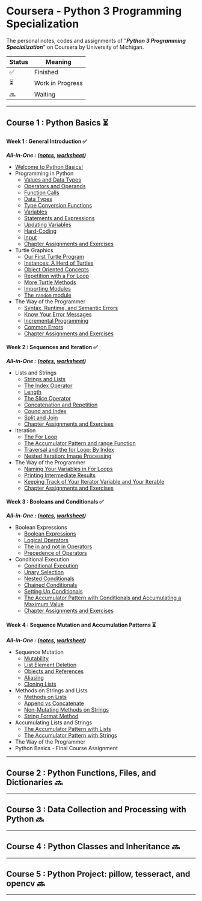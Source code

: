 # Coursera - Python 3 Programming Specialization
The personal notes, codes and assignments of "***Python 3 Programming Specialization***" on Coursera by University of Michigan.

| Status | Meaning |
|--|--|
| ✅ | Finished |
| ⏳| Work in Progress |
| 🔜 | Waiting |


----

## Course 1 : Python Basics ⏳
#### Week 1 : General Introduction ✅
***All-in-One : ([notes](https://github.com/hevalhazalkurt/Learn_Code_Study_Notes/blob/master/Coursera/Python3_Programming_Specialization/1_Python_Basics/Week1_Introduction_to_the_Specialization.md), [worksheet](https://github.com/hevalhazalkurt/Learn_Code_Study_Notes/blob/master/Coursera/Python3_Programming_Specialization/1_Python_Basics/Week1_Introduction_to_the_Specialization.py))***

* [Welcome to Python Basics!](https://github.com/hevalhazalkurt/Learn_Code_Study_Notes/blob/master/Coursera/Python3_Programming_Specialization/1_Python_Basics/1.1_Welcome_to_Python_Basics.md)
* Programming in Python
	- [Values and Data Types](https://github.com/hevalhazalkurt/Learn_Code_Study_Notes/blob/master/Coursera/Python3_Programming_Specialization/1_Python_Basics/1.2_Values_and_Data_Types.md)
	- [Operators and Operands](https://github.com/hevalhazalkurt/Learn_Code_Study_Notes/blob/master/Coursera/Python3_Programming_Specialization/1_Python_Basics/1.3_Operators_and_Operands.md)
	- [Function Calls](https://github.com/hevalhazalkurt/Learn_Code_Study_Notes/blob/master/Coursera/Python3_Programming_Specialization/1_Python_Basics/1.4_Function_Calls.md)
	- [Data Types](https://github.com/hevalhazalkurt/Learn_Code_Study_Notes/blob/master/Coursera/Python3_Programming_Specialization/1_Python_Basics/1.5_Data_Types.md)
	- [Type Conversion Functions](https://github.com/hevalhazalkurt/Learn_Code_Study_Notes/blob/master/Coursera/Python3_Programming_Specialization/1_Python_Basics/1.6_Type_Conversion_Functions.md)
	- [Variables](https://github.com/hevalhazalkurt/Learn_Code_Study_Notes/blob/master/Coursera/Python3_Programming_Specialization/1_Python_Basics/1.7_Variables.md)
	- [Statements and Expressions](https://github.com/hevalhazalkurt/Learn_Code_Study_Notes/blob/master/Coursera/Python3_Programming_Specialization/1_Python_Basics/1.8_Statements_and_Expressions.md)
	- [Updating Variables](https://github.com/hevalhazalkurt/Learn_Code_Study_Notes/blob/master/Coursera/Python3_Programming_Specialization/1_Python_Basics/1.9_Updating_Variables.md)
	- [Hard-Coding](https://github.com/hevalhazalkurt/Learn_Code_Study_Notes/blob/master/Coursera/Python3_Programming_Specialization/1_Python_Basics/1.10_Hard_Coding.md)
	- [Input](https://github.com/hevalhazalkurt/Learn_Code_Study_Notes/blob/master/Coursera/Python3_Programming_Specialization/1_Python_Basics/1.11_Input.md)
	- [Chapter Assignments and Exercises](https://github.com/hevalhazalkurt/Learn_Code_Study_Notes/blob/master/Coursera/Python3_Programming_Specialization/1_Python_Basics/1.12_Chapter_Assessment.md)
* Turtle Graphics
	- [Our First Turtle Program](https://github.com/hevalhazalkurt/Learn_Code_Study_Notes/blob/master/Coursera/Python3_Programming_Specialization/1_Python_Basics/1.13_Our_First_Turtle_Program.md)
	- [Instances: A Herd of Turtles](https://github.com/hevalhazalkurt/Learn_Code_Study_Notes/blob/master/Coursera/Python3_Programming_Specialization/1_Python_Basics/1.14_Instances_A_Herd_of_Turtles.md)
	- [Object Oriented Concepts](https://github.com/hevalhazalkurt/Learn_Code_Study_Notes/blob/master/Coursera/Python3_Programming_Specialization/1_Python_Basics/1.15_Object_Oriented_Concepts.md)
	- [Repetition with a For Loop](https://github.com/hevalhazalkurt/Learn_Code_Study_Notes/blob/master/Coursera/Python3_Programming_Specialization/1_Python_Basics/1.16_Repetition_with_a_For_Loop.md)
	- [More Turtle Methods](https://github.com/hevalhazalkurt/Learn_Code_Study_Notes/blob/master/Coursera/Python3_Programming_Specialization/1_Python_Basics/1.17_More_Turtle_Methods.md)
	- [Importing Modules](https://github.com/hevalhazalkurt/Learn_Code_Study_Notes/blob/master/Coursera/Python3_Programming_Specialization/1_Python_Basics/1.18_Importing_Modules.md)
	- [The `random` module](https://github.com/hevalhazalkurt/Learn_Code_Study_Notes/blob/master/Coursera/Python3_Programming_Specialization/1_Python_Basics/1.19_The_random_module.md)
* The Way of the Programmer
	- [Syntax, Runtime, and Semantic Errors](https://github.com/hevalhazalkurt/Learn_Code_Study_Notes/blob/master/Coursera/Python3_Programming_Specialization/1_Python_Basics/1.20_Syntax_Runtime_and_Semantic_Errors.md)
	- [Know Your Error Messages](https://github.com/hevalhazalkurt/Learn_Code_Study_Notes/blob/master/Coursera/Python3_Programming_Specialization/1_Python_Basics/1.21_Know_Your_Error_Messages.md)
	- [Incremental Programming](https://github.com/hevalhazalkurt/Learn_Code_Study_Notes/blob/master/Coursera/Python3_Programming_Specialization/1_Python_Basics/1.22_Incremental_Programming.md)
	- [Common Errors](https://github.com/hevalhazalkurt/Learn_Code_Study_Notes/blob/master/Coursera/Python3_Programming_Specialization/1_Python_Basics/1.23_Common_Errors.md)
	- [Chapter Assignments and Exercises](https://github.com/hevalhazalkurt/Learn_Code_Study_Notes/blob/master/Coursera/Python3_Programming_Specialization/1_Python_Basics/1.24_Chapter_Assessment.md)

#### Week 2 : Sequences and Iteration ✅
***All-in-One : ([notes](https://github.com/hevalhazalkurt/Learn_Code_Study_Notes/blob/master/Coursera/Python3_Programming_Specialization/1_Python_Basics/Week2_Sequences_and_Iteration.md), [worksheet](https://github.com/hevalhazalkurt/Learn_Code_Study_Notes/blob/master/Coursera/Python3_Programming_Specialization/1_Python_Basics/Week2_Sequences_and_Iteration.py))***

* Lists and Strings
	- [Strings and Lists](https://github.com/hevalhazalkurt/Learn_Code_Study_Notes/blob/master/Coursera/Python3_Programming_Specialization/1_Python_Basics/2.1_Strings_and_Lists.md)
	- [The Index Operator](https://github.com/hevalhazalkurt/Learn_Code_Study_Notes/blob/master/Coursera/Python3_Programming_Specialization/1_Python_Basics/2.2_The_Index_Operator.md)
	- [Length](https://github.com/hevalhazalkurt/Learn_Code_Study_Notes/blob/master/Coursera/Python3_Programming_Specialization/1_Python_Basics/2.3_%20Length.md)
	- [The Slice Operator](https://github.com/hevalhazalkurt/Learn_Code_Study_Notes/blob/master/Coursera/Python3_Programming_Specialization/1_Python_Basics/2.4_The_Slice_Operator.md)
	- [Concatenation and Repetition](https://github.com/hevalhazalkurt/Learn_Code_Study_Notes/blob/master/Coursera/Python3_Programming_Specialization/1_Python_Basics/2.5_Concatenation_and_Repetition.md)
	- [Cound and Index](https://github.com/hevalhazalkurt/Learn_Code_Study_Notes/blob/master/Coursera/Python3_Programming_Specialization/1_Python_Basics/2.6_Count_and_Index.md)
	- [Split and Join](https://github.com/hevalhazalkurt/Learn_Code_Study_Notes/blob/master/Coursera/Python3_Programming_Specialization/1_Python_Basics/2.7_Split_and_Join.md)
	- [Chapter Assignments and Exercises](https://github.com/hevalhazalkurt/Learn_Code_Study_Notes/blob/master/Coursera/Python3_Programming_Specialization/1_Python_Basics/2.8_Chapter_Assessment.md)
* Iteration
	- [The For Loop](https://github.com/hevalhazalkurt/Learn_Code_Study_Notes/blob/master/Coursera/Python3_Programming_Specialization/1_Python_Basics/2.9_The_For_Loop.md)
	- [The Accumulator Pattern and range Function](https://github.com/hevalhazalkurt/Learn_Code_Study_Notes/blob/master/Coursera/Python3_Programming_Specialization/1_Python_Basics/2.10_The_Accumulator_Pattern_and_range_Function.md)
	- [Traversal and the for Loop: By Index](https://github.com/hevalhazalkurt/Learn_Code_Study_Notes/blob/master/Coursera/Python3_Programming_Specialization/1_Python_Basics/2.11_Traversal_and_the_for_Loop_By_Index.md)
	- [Nested Iteration: Image Processing](https://github.com/hevalhazalkurt/Learn_Code_Study_Notes/blob/master/Coursera/Python3_Programming_Specialization/1_Python_Basics/2.12_Nested_Iteration_Image_Processing.md)
* The Way of the Programmer
	- [Naming Your Variables in For Loops](https://github.com/hevalhazalkurt/Learn_Code_Study_Notes/blob/master/Coursera/Python3_Programming_Specialization/1_Python_Basics/2.13_Naming_Your_Variables_in_For_Loops.md)
	- [Printing Intermediate Results](https://github.com/hevalhazalkurt/Learn_Code_Study_Notes/blob/master/Coursera/Python3_Programming_Specialization/1_Python_Basics/2.14_Printing_Intermediate_Results.md)
	- [Keeping Track of Your Iterator Variable and Your Iterable](https://github.com/hevalhazalkurt/Learn_Code_Study_Notes/blob/master/Coursera/Python3_Programming_Specialization/1_Python_Basics/2.15_Keeping_Track_of_Your_Iterator_Variable_and_Your_Iterable.md)
	- [Chapter Assignments and Exercises](https://github.com/hevalhazalkurt/Learn_Code_Study_Notes/blob/master/Coursera/Python3_Programming_Specialization/1_Python_Basics/2.16_Chapter_Assessment.md)

#### Week 3 : Booleans and Conditionals ✅
***All-in-One : ([notes](https://github.com/hevalhazalkurt/Learn_Code_Study_Notes/blob/master/Coursera/Python3_Programming_Specialization/1_Python_Basics/Week3_Booleans_and_Conditionals.md), [worksheet](https://github.com/hevalhazalkurt/Learn_Code_Study_Notes/blob/master/Coursera/Python3_Programming_Specialization/1_Python_Basics/Week3_Booleans_and_Conditionals.py))***
* Boolean Expressions
	- [Boolean Expressions](https://github.com/hevalhazalkurt/Learn_Code_Study_Notes/blob/master/Coursera/Python3_Programming_Specialization/1_Python_Basics/3.1_Boolean_Expressions.md)
	- [Logical Operators](https://github.com/hevalhazalkurt/Learn_Code_Study_Notes/blob/master/Coursera/Python3_Programming_Specialization/1_Python_Basics/3.2_Logical_Operators.md)
	- [The in and not in Operators](https://github.com/hevalhazalkurt/Learn_Code_Study_Notes/blob/master/Coursera/Python3_Programming_Specialization/1_Python_Basics/3.3_The_in_and_not_in_Operators.md)
	- [Precedence of Operators](https://github.com/hevalhazalkurt/Learn_Code_Study_Notes/blob/master/Coursera/Python3_Programming_Specialization/1_Python_Basics/3.4_Precedence_of_Operators.md)
* Conditional Execution
	- [Conditional Execution](https://github.com/hevalhazalkurt/Learn_Code_Study_Notes/blob/master/Coursera/Python3_Programming_Specialization/1_Python_Basics/3.5_Conditional_Execution.md)
	- [Unary Selection](https://github.com/hevalhazalkurt/Learn_Code_Study_Notes/blob/master/Coursera/Python3_Programming_Specialization/1_Python_Basics/3.6_Unary_Selection.md)
	- [Nested Conditionals](https://github.com/hevalhazalkurt/Learn_Code_Study_Notes/blob/master/Coursera/Python3_Programming_Specialization/1_Python_Basics/3.7_Nested_Conditionals.md)
	- [Chained Conditionals](https://github.com/hevalhazalkurt/Learn_Code_Study_Notes/blob/master/Coursera/Python3_Programming_Specialization/1_Python_Basics/3.8_Chained_Conditionals.md)
	- [Setting Up Conditionals](https://github.com/hevalhazalkurt/Learn_Code_Study_Notes/blob/master/Coursera/Python3_Programming_Specialization/1_Python_Basics/3.9_Setting_Up_Conditionals.md)
	- [The Accumulator Pattern with Conditionals and Accumulating a Maximum Value](https://github.com/hevalhazalkurt/Learn_Code_Study_Notes/blob/master/Coursera/Python3_Programming_Specialization/1_Python_Basics/3.10_The_Accumulator_Pattern_with_Conditionals.md)
	- [Chapter Assignments and Exercises](https://github.com/hevalhazalkurt/Learn_Code_Study_Notes/blob/master/Coursera/Python3_Programming_Specialization/1_Python_Basics/3.11_Chapter_Assessment.md)

#### Week 4 : Sequence Mutation and Accumulation Patterns ⏳
***All-in-One : ([notes](https://github.com/hevalhazalkurt/Learn_Code_Study_Notes/blob/master/Coursera/Python3_Programming_Specialization/1_Python_Basics/Week4_Sequence_Mutation_and_Accumulation_Patterns.md), [worksheet](https://github.com/hevalhazalkurt/Learn_Code_Study_Notes/blob/master/Coursera/Python3_Programming_Specialization/1_Python_Basics/Week4_Sequence_Mutation_and_Accumulation_Patterns.py))***
* Sequence Mutation
	- [Mutability](https://github.com/hevalhazalkurt/Learn_Code_Study_Notes/blob/master/Coursera/Python3_Programming_Specialization/1_Python_Basics/4.1_Mutability.md)
	- [List Element Deletion](https://github.com/hevalhazalkurt/Learn_Code_Study_Notes/blob/master/Coursera/Python3_Programming_Specialization/1_Python_Basics/4.2_List_Element_Deletion.md)
	- [Objects and References](https://github.com/hevalhazalkurt/Learn_Code_Study_Notes/blob/master/Coursera/Python3_Programming_Specialization/1_Python_Basics/4.3_Objects_and_References.md)
	- [Aliasing](https://github.com/hevalhazalkurt/Learn_Code_Study_Notes/blob/master/Coursera/Python3_Programming_Specialization/1_Python_Basics/4.4_%20Aliasing.md)
	- [Cloning Lists](https://github.com/hevalhazalkurt/Learn_Code_Study_Notes/blob/master/Coursera/Python3_Programming_Specialization/1_Python_Basics/4.5_Cloning_Lists.md)
* Methods on Strings and Lists
	- [Methods on Lists](https://github.com/hevalhazalkurt/Learn_Code_Study_Notes/blob/master/Coursera/Python3_Programming_Specialization/1_Python_Basics/4.6_Methods_on_Lists.md)
	- [Append vs Concatenate](https://github.com/hevalhazalkurt/Learn_Code_Study_Notes/blob/master/Coursera/Python3_Programming_Specialization/1_Python_Basics/4.7_Append_vs_Concatenate.md)
	- [Non-Mutating Methods on Strings](https://github.com/hevalhazalkurt/Learn_Code_Study_Notes/blob/master/Coursera/Python3_Programming_Specialization/1_Python_Basics/4.8_Non-Mutating_Methods_on_Strings.md)
	- [String Format Method](https://github.com/hevalhazalkurt/Learn_Code_Study_Notes/blob/master/Coursera/Python3_Programming_Specialization/1_Python_Basics/4.9_String_Format_Method.md)
* Accumulating Lists and Strings
	- [The Accumulator Pattern with Lists](https://github.com/hevalhazalkurt/Learn_Code_Study_Notes/blob/master/Coursera/Python3_Programming_Specialization/1_Python_Basics/4.10_The_Accumulator_Pattern_with_Lists.md)
	- [The Accumulator Pattern with Strings](https://github.com/hevalhazalkurt/Learn_Code_Study_Notes/blob/master/Coursera/Python3_Programming_Specialization/1_Python_Basics/4.11_The_Accumulator_Pattern_with_Strings.md)
* The Way of the Programmer
* Python Basics - Final Course Assignment

----

## Course 2 : Python Functions, Files, and Dictionaries 🔜

----

## Course 3 : Data Collection and Processing with Python 🔜

----

## Course 4 : Python Classes and Inheritance 🔜

----

## Course 5 : Python Project: pillow, tesseract, and opencv 🔜

----
